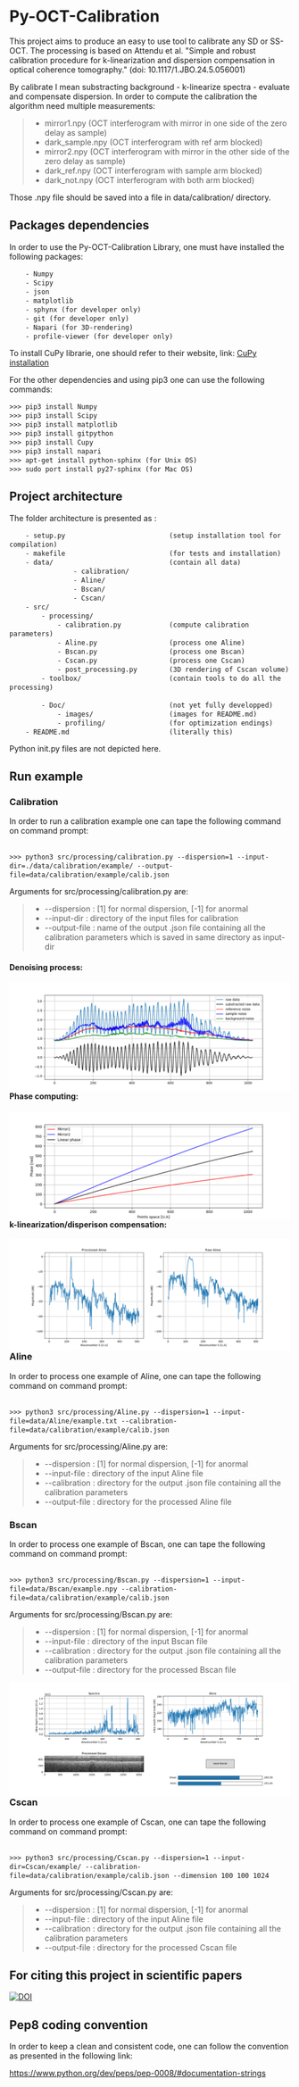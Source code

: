 # Py-OCT-Calibration

This project aims to produce an easy to use tool to calibrate any SD or SS-OCT.
The processing is based on Attendu et al. "Simple and robust calibration procedure for k-linearization and dispersion compensation in optical coherence tomography." (doi: 10.1117/1.JBO.24.5.056001)

By calibrate I mean substracting background - k-linearize spectra - evaluate and compensate dispersion. In order to compute the calibration the algorithm need multiple measurements:
> * mirror1.npy         (OCT interferogram with mirror in one side of the zero delay as sample)
>* dark_sample.npy     (OCT interferogram with ref arm blocked)
>* mirror2.npy         (OCT interferogram with mirror in the other side of the zero delay as sample)
>* dark_ref.npy        (OCT interferogram with sample arm blocked)
>* dark_not.npy        (OCT interferogram with both arm blocked)

Those .npy file should be saved into a file in data/calibration/<your-name> directory.

## Packages dependencies

In order to use the Py-OCT-Calibration Library, one must have installed the following packages:

```
    - Numpy
    - Scipy
    - json
    - matplotlib
    - sphynx (for developer only)
    - git (for developer only)
    - Napari (for 3D-rendering)
    - profile-viewer (for developer only)

```

To install CuPy librarie, one should refer to their website, link: [CuPy installation](https://docs-cupy.chainer.org/en/stable/install.html)

For the other dependencies and using pip3 one can use the following commands:

```console
>>> pip3 install Numpy
>>> pip3 install Scipy
>>> pip3 install matplotlib
>>> pip3 install gitpython
>>> pip3 install Cupy
>>> pip3 install napari
>>> apt-get install python-sphinx (for Unix OS)
>>> sudo port install py27-sphinx (for Mac OS)
```

## Project architecture

The folder architecture is presented as :

```
    - setup.py                          (setup installation tool for compilation)
    - makefile                          (for tests and installation)
    - data/                             (contain all data)
                - calibration/
                - Aline/
                - Bscan/
                - Cscan/
    - src/
        - processing/                
            - calibration.py            (compute calibration parameters)
            - Aline.py                  (process one Aline)
            - Bscan.py                  (process one Bscan)
            - Cscan.py                  (process one Cscan)
            - post_processing.py        (3D rendering of Cscan volume)
        - toolbox/                      (contain tools to do all the processing)

        - Doc/                          (not yet fully developped)
            - images/                   (images for README.md)
            - profiling/                (for optimization endings)
    - README.md                         (literally this)

```
Python init.py files are not depicted here.

## Run example

### Calibration

In order to run a calibration example one can tape the following command on command prompt:

```console

>>> python3 src/processing/calibration.py --dispersion=1 --input-dir=./data/calibration/example/ --output-file=data/calibration/example/calib.json

```

Arguments for src/processing/calibration.py are:

>* --dispersion : [1] for normal dispersion, [-1] for anormal
>* --input-dir : directory of the input files for calibration
>* --output-file : name of the output .json file containing all the calibration parameters which is saved in same directory as input-dir

#### Denoising process:

<img src=".\doc\images\calibration1.png"
     alt="spectrum de-noising"
     style="float: left; margin-right: 10px;" />

#### Phase computing:

<img src=".\doc\images\calibration2.png"
    alt="spectrum de-noising"
    style="float: left; margin-right: 10px;" />

#### k-linearization/disperison compensation:



<img src=".\doc\images\calibration3.png"
   alt="spectrum de-noising"
   style="float: left; margin-right: 10px;" />

### Aline

In order to process one example of Aline, one can tape the following command on command prompt:

```console

>>> python3 src/processing/Aline.py --dispersion=1 --input-file=data/Aline/example.txt --calibration-file=data/calibration/example/calib.json

```

Arguments for src/processing/Aline.py are:

>* --dispersion : [1] for normal dispersion, [-1] for anormal
>* --input-file : directory of the input Aline file
>* --calibration : directory for the output .json file containing all the calibration parameters
>* --output-file : directory for the processed Aline file



### Bscan

In order to process one example of Bscan, one can tape the following command on command prompt:

```console

>>> python3 src/processing/Bscan.py --dispersion=1 --input-file=data/Bscan/example.npy --calibration-file=data/calibration/example/calib.json

```

Arguments for src/processing/Bscan.py are:

>* --dispersion : [1] for normal dispersion, [-1] for anormal
>* --input-file : directory of the input Bscan file
>* --calibration : directory for the output .json file containing all the calibration parameters
>* --output-file : directory for the processed Bscan file

<img src=".\doc\images\Figure_3.png"
     alt="spectrum de-noising"
     style="float: left; margin-right: 10px;" />


### Cscan

In order to process one example of Cscan, one can tape the following command on command prompt:

```console

>>> python3 src/processing/Cscan.py --dispersion=1 --input-dir=Cscan/example/ --calibration-file=data/calibration/example/calib.json --dimension 100 100 1024

```

Arguments for src/processing/Cscan.py are:

>* --dispersion : [1] for normal dispersion, [-1] for anormal
>* --input-file : directory of the input Aline file
>* --calibration : directory for the output .json file containing all the calibration parameters
>* --output-file : directory for the processed Cscan file


## For citing this project in scientific papers

<a href="https://zenodo.org/badge/latestdoi/188613450"><img src="https://zenodo.org/badge/188613450.svg" alt="DOI"></a>

## Pep8 coding convention

In order to keep a clean and consistent code, one can follow the convention as presented in the following link:

https://www.python.org/dev/peps/pep-0008/#documentation-strings
